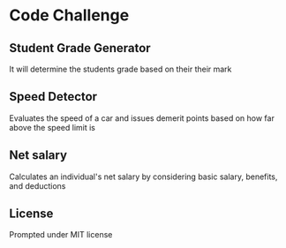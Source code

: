 # Code Challenge 

## Student Grade Generator 
It will determine the students grade based on their their mark 

## Speed Detector 
Evaluates the speed of a car and issues demerit points based on how far above the speed limit is

## Net salary 
Calculates an individual's net salary by considering basic salary, benefits, and deductions

## License 
Prompted under MIT license